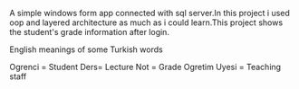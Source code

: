 A simple windows form app connected with sql server.In this project i used oop and layered architecture as much as i could learn.This project shows the student's grade information after login.

English meanings of some Turkish words

Ogrenci = Student
Ders= Lecture
Not = Grade
Ogretim Uyesi = Teaching staff
